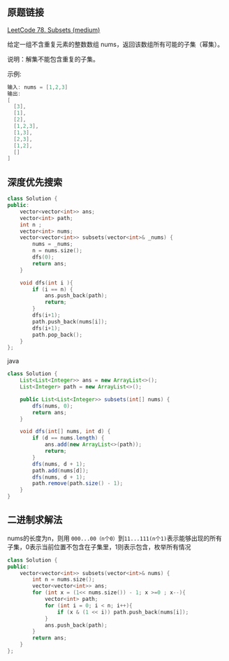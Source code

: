 ## 原题链接

[LeetCode 78. Subsets (medium)](https://leetcode-cn.com/problems/subsets/)

给定一组不含重复元素的整数数组 nums，返回该数组所有可能的子集（幂集）。

说明：解集不能包含重复的子集。

示例:

```cpp
输入: nums = [1,2,3]
输出:
[
  [3],
  [1],
  [2],
  [1,2,3],
  [1,3],
  [2,3],
  [1,2],
  []
]
```

## 深度优先搜索

```cpp
class Solution {
public:
    vector<vector<int>> ans;
    vector<int> path;
    int n ;
    vector<int> nums;
    vector<vector<int>> subsets(vector<int>& _nums) {
        nums = _nums;
        n = nums.size();
        dfs(0);
        return ans;
    }

    void dfs(int i ){
        if (i == n) {
            ans.push_back(path);
            return;
        }
        dfs(i+1);
        path.push_back(nums[i]);
        dfs(i+1);
        path.pop_back();
    }
};
```

java

```java
class Solution {
    List<List<Integer>> ans = new ArrayList<>();
    List<Integer> path = new ArrayList<>();

    public List<List<Integer>> subsets(int[] nums) {
        dfs(nums, 0);
        return ans;
    }

    void dfs(int[] nums, int d) {
        if (d == nums.length) {
            ans.add(new ArrayList<>(path));
            return;
        }
        dfs(nums, d + 1);
        path.add(nums[d]);
        dfs(nums, d + 1);
        path.remove(path.size() - 1);
    }
}
```

## 二进制求解法

nums的长度为n，则用 `000...00（n个0）`到`11...111(n个1)`表示能够出现的所有子集，0表示当前位置不包含在子集里，1则表示包含，枚举所有情况

```cpp
class Solution {
public:
    vector<vector<int>> subsets(vector<int>& nums) {
        int n = nums.size();
        vector<vector<int>> ans;
        for (int x = (1<< nums.size()) - 1; x >=0 ; x--){
            vector<int> path;
            for (int i = 0; i < n; i++){
                if (x & (1 << i)) path.push_back(nums[i]);
            }
            ans.push_back(path);
        }
        return ans;
    }
};
```
